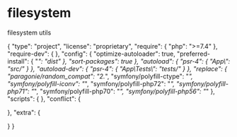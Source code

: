 # filesystem
filesystem utils


{
  "type": "project",
  "license": "proprietary",
  "require": {
    "php": ">=7.4"
  },
  "require-dev": {
  },
  "config": {
    "optimize-autoloader": true,
    "preferred-install": {
      "*": "dist"
    },
    "sort-packages": true
  },
  "autoload": {
    "psr-4": {
      "App\\": "src/"
    }
  },
  "autoload-dev": {
    "psr-4": {
      "App\\Tests\\": "tests/"
    }
  },
  "replace": {
    "paragonie/random_compat": "2.*",
    "symfony/polyfill-ctype": "*",
    "symfony/polyfill-iconv": "*",
    "symfony/polyfill-php72": "*",
    "symfony/polyfill-php71": "*",
    "symfony/polyfill-php70": "*",
    "symfony/polyfill-php56": "*"
  },
  "scripts": {
  },
  "conflict": {

  },
  "extra": {

  }
}
